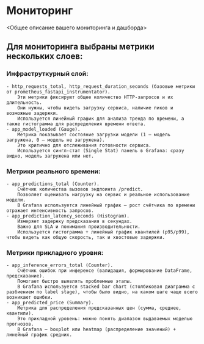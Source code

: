 # Мониторинг

<Общее описание вашего мониторинга и дашборда>



## Для мониторинга выбраны метрики нескольких слоев:

### Инфраструткурный слой:
	- http_requests_total, http_request_duration_seconds (базовые метрики от prometheus_fastapi_instrumentator).
		Эти метрики фиксируют общее количество HTTP-запросов и их длительность.
		Они нужны, чтобы видеть загрузку сервиса, наличие пиков и возможные задержки.
		Используется линейный график для анализа тренда по времени, а также гистограмма для распределения времени ответа.
	- app_model_loaded (Gauge).
		Метрика показывает состояние загрузки модели (1 — модель загружена, 0 — модель не загружена).
		Это критично для отслеживания готовности сервиса.
		Используется сингл-стат (Single Stat) панель в Grafana: сразу видно, модель загружена или нет.


### Метрики реального времени:
	- app_predictions_total (Counter).
		Счётчик количества вызовов эндпоинта /predict.
		Позволяет оценивать нагрузку на сервис и реальное использование модели.
		В Grafana используется линейный график — рост счётчика по времени отражает интенсивность запросов.
	- app_prediction_latency_seconds (Histogram).
		Измеряет задержку предсказания в секундах.
		Важно для SLA и понимания производительности.
		Используется гистограмма + линейный график квантилей (p95/p99), чтобы видеть как общую скорость, так и хвостовые задержки.

### Метрики прикладного уровня:
	- app_inference_errors_total (Counter).
		Счётчик ошибок при инференсе (валидация, формирование DataFrame, предсказание).
		Помогает быстро выявлять проблемные этапы.
		В Grafana используется stacked bar chart (столбиковая диаграмма с разбиением по label stage), чтобы было видно, на каком шаге чаще всего возникают ошибки.
	- app_predicted_price (Summary).
		Метрика для распределения предсказанных цен (сумма, среднее, квантили).
		Это прикладной уровень: можно понять диапазон выдаваемых моделью прогнозов.
		В Grafana — boxplot или heatmap (распределение значений) + линейный график средних.

